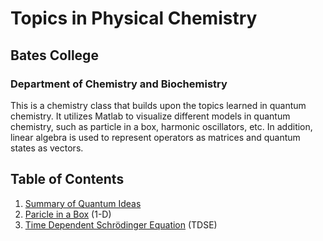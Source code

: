 # Topics in Physical Chemistry

## Bates College

### Department of Chemistry and Biochemistry
This is a chemistry class that builds upon the topics learned in quantum chemistry. It utilizes Matlab to visualize different models in quantum chemistry, such as particle in a box, harmonic oscillators, etc. In addition, linear algebra is used to represent operators as matrices and quantum states as vectors.

## Table of Contents

1. [Summary of Quantum Ideas](Quantum_ideas.md)
2. [Paricle in a Box](PIB.md) (1-D)
3. [Time Dependent Schrödinger Equation](TDSE.md) (TDSE)
